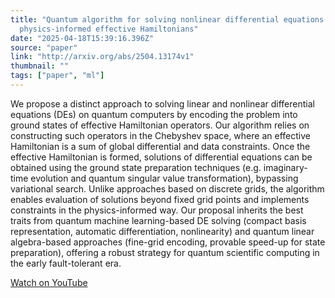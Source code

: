 ```yaml
---
title: "Quantum algorithm for solving nonlinear differential equations based on
  physics-informed effective Hamiltonians"
date: "2025-04-18T15:39:16.396Z"
source: "paper"
link: "http://arxiv.org/abs/2504.13174v1"
thumbnail: ""
tags: ["paper", "ml"]
---
```




We propose a distinct approach to solving linear and nonlinear differential
equations (DEs) on quantum computers by encoding the problem into ground states
of effective Hamiltonian operators. Our algorithm relies on constructing such
operators in the Chebyshev space, where an effective Hamiltonian is a sum of
global differential and data constraints. Once the effective Hamiltonian is
formed, solutions of differential equations can be obtained using the ground
state preparation techniques (e.g. imaginary-time evolution and quantum
singular value transformation), bypassing variational search. Unlike approaches
based on discrete grids, the algorithm enables evaluation of solutions beyond
fixed grid points and implements constraints in the physics-informed way. Our
proposal inherits the best traits from quantum machine learning-based DE
solving (compact basis representation, automatic differentiation, nonlinearity)
and quantum linear algebra-based approaches (fine-grid encoding, provable
speed-up for state preparation), offering a robust strategy for quantum
scientific computing in the early fault-tolerant era.

[Watch on YouTube](http://arxiv.org/abs/2504.13174v1)
